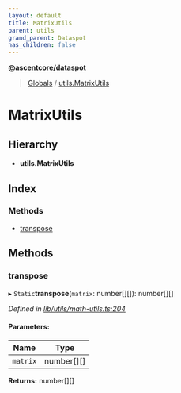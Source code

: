 ```yaml
---
layout: default
title: MatrixUtils
parent: utils
grand_parent: Dataspot
has_children: false
---
```


**[@ascentcore/dataspot](../README.md)**

> [Globals](../globals.md) / [utils.MatrixUtils](utils_matrixutils)

# MatrixUtils

## Hierarchy

* **utils.MatrixUtils**

## Index

### Methods

* [transpose](utils_matrixutils#transpose)

## Methods

### transpose

▸ `Static`**transpose**(`matrix`: number[][]): number[][]

*Defined in [lib/utils/math-utils.ts:204](https://github.com/ascentcore/dataspot/blob/0dd3d5b/lib/utils/math-utils.ts#L204)*

#### Parameters:

Name | Type |
------ | ------ |
`matrix` | number[][] |

**Returns:** number[][]
